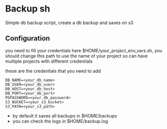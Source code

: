 # Backup sh

Simple db backup script, create a db backup and saves on s3

## Configuration

you need to fill your credentials here $HOME/your_project_env_vars.sh, you should change this path to use the name of your project so can have multiple projects with different credentials

these are the credentials that you need to add

```
DB_NAME=<your_db_name>
DB_USER=<your_db_user>
DB_HOST=<your_db_host>
DB_PORT=<your_db_port>
PGPASSWORD=<your_db_password>
S3_BUCKET=<your_s3_bucket>
S3_PATH=<your_s3_path>
```

* by default it saves all backups in $HOME/backups
* you can check the logs in $HOME/backup.log

